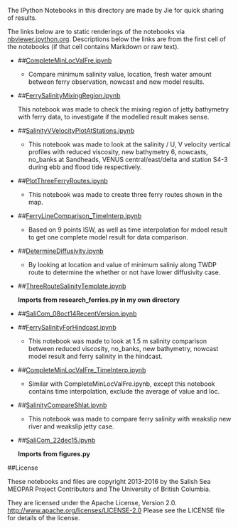 The IPython Notebooks in this directory are made by Jie for
quick sharing of results.

The links below are to static renderings of the notebooks via
[nbviewer.ipython.org](http://nbviewer.ipython.org/).
Descriptions below the links are from the first cell of the notebooks
(if that cell contains Markdown or raw text).

* ##[CompleteMinLocValFre.ipynb](http://nbviewer.ipython.org/urls/bitbucket.org/salishsea/analysis-jie/raw/tip/jie/salinity_comparison/CompleteMinLocValFre.ipynb)  
    
    * Compare minimum salinity value, location, fresh water amount between ferry observation, nowcast and new model results.  

* ##[FerrySalinityMixingRegion.ipynb](http://nbviewer.ipython.org/urls/bitbucket.org/salishsea/analysis-jie/raw/tip/jie/salinity_comparison/FerrySalinityMixingRegion.ipynb)  
    
    This notebook was made to check the mixing region of jetty bathymetry with ferry data, to investigate if the modelled result makes sense.  

* ##[SalinityVVelocityPlotAtStations.ipynb](http://nbviewer.ipython.org/urls/bitbucket.org/salishsea/analysis-jie/raw/tip/jie/salinity_comparison/SalinityVVelocityPlotAtStations.ipynb)  
    
    * This notebook was made to look at the salinity / U, V velocity vertical profiles with reduced viscosity, new bathymetry 6, nowcasts, no_banks at Sandheads, VENUS central/east/delta and station S4-3 during ebb and flood tide respectively.  

* ##[PlotThreeFerryRoutes.ipynb](http://nbviewer.ipython.org/urls/bitbucket.org/salishsea/analysis-jie/raw/tip/jie/salinity_comparison/PlotThreeFerryRoutes.ipynb)  
    
    * This notebook was made to create three ferry routes shown in the map.   

* ##[FerryLineComparison_TimeInterp.ipynb](http://nbviewer.ipython.org/urls/bitbucket.org/salishsea/analysis-jie/raw/tip/jie/salinity_comparison/FerryLineComparison_TimeInterp.ipynb)  
    
    * Based on 9 points ISW, as well as time interpolation for mdoel result to get one complete model result for data comparison.  

* ##[DetermineDiffusivity.ipynb](http://nbviewer.ipython.org/urls/bitbucket.org/salishsea/analysis-jie/raw/tip/jie/salinity_comparison/DetermineDiffusivity.ipynb)  
    
    * By looking at location and value of minimum saliniy along TWDP route to determine the whether or not have lower diffusivity case.  

* ##[ThreeRouteSalinityTemplate.ipynb](http://nbviewer.ipython.org/urls/bitbucket.org/salishsea/analysis-jie/raw/tip/jie/salinity_comparison/ThreeRouteSalinityTemplate.ipynb)  
    
    **Imports from research_ferries.py in my own directory**  

* ##[SaliCom_08oct14RecentVersion.ipynb](http://nbviewer.ipython.org/urls/bitbucket.org/salishsea/analysis-jie/raw/tip/jie/salinity_comparison/SaliCom_08oct14RecentVersion.ipynb)  
    
* ##[FerrySalinityForHindcast.ipynb](http://nbviewer.ipython.org/urls/bitbucket.org/salishsea/analysis-jie/raw/tip/jie/salinity_comparison/FerrySalinityForHindcast.ipynb)  
    
    * This notebook was made to look at 1.5 m salinity comparison between reduced viscosity, no_banks, new bathymetry, nowcast model result and ferry salinity in the hindcast.  

* ##[CompleteMinLocValFre_TimeInterp.ipynb](http://nbviewer.ipython.org/urls/bitbucket.org/salishsea/analysis-jie/raw/tip/jie/salinity_comparison/CompleteMinLocValFre_TimeInterp.ipynb)  
    
    * Similar with CompleteMinLocValFre.ipynb, except this notebook contains time interpolation, exclude the average of value and loc.  

* ##[SalinityCompareShlat.ipynb](http://nbviewer.ipython.org/urls/bitbucket.org/salishsea/analysis-jie/raw/tip/jie/salinity_comparison/SalinityCompareShlat.ipynb)  
    
    * This notebook was made to compare ferry salinity with weakslip new river and weakslip jetty case.  

* ##[SaliCom_22dec15.ipynb](http://nbviewer.ipython.org/urls/bitbucket.org/salishsea/analysis-jie/raw/tip/jie/salinity_comparison/SaliCom_22dec15.ipynb)  
    
    **Imports from figures.py**  


##License

These notebooks and files are copyright 2013-2016
by the Salish Sea MEOPAR Project Contributors
and The University of British Columbia.

They are licensed under the Apache License, Version 2.0.
http://www.apache.org/licenses/LICENSE-2.0
Please see the LICENSE file for details of the license.
